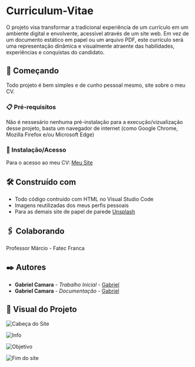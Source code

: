 # Curriculum-Vitae

O projeto visa transformar a tradicional experiência de um currículo em um ambiente digital e envolvente, acessível através de um site web. Em vez de um documento estático em papel ou um arquivo PDF, este currículo será uma representação dinâmica e visualmente atraente das habilidades, experiências e conquistas do candidato.

## 🚀 Começando

Todo projeto é bem simples e de cunho pessoal mesmo, site sobre o meu CV. 

### 📋 Pré-requisitos

Não é nessesário nenhuma pré-instalação para a execução/vizualização desse projeto, basta um navegador de internet (como Google Chrome, Mozilla Firefox e/ou Microsoft Edge)

### 🔧 Instalação/Acesso

Para o acesso ao meu CV:
[Meu Site](https://gabriel-c137.github.io/CV---Gabriel-Camara/)

## 🛠️ Construído com

* Todo código contruído com HTML no Visual Studio Code
* Imagens reutilizadas dos meus perfis pessoais
* Para as demais site de papel de parede [Unsplash](https://unsplash.com/pt-br/wallpapers)

## 🖇️ Colaborando

Professor Márcio - Fatec Franca

## ✒️ Autores

* **Gabriel Camara** - *Trabalho Inicial* - [Gabriel](https://github.com/Gabriel-C137)
* **Gabriel Camara** - *Documentação* - [Gabriel](https://github.com/Gabriel-C137)

## 👀 Visual do Projeto
![Cabeça do Site](https://github.com/Gabriel-C137/CV---Gabriel-Camara/assets/91295561/bb213d16-2b1b-4052-a8c0-c9adfb796c8c)

![Info](https://github.com/Gabriel-C137/CV---Gabriel-Camara/assets/91295561/5221aa8b-2bf9-4338-b001-d3180c579747)

![Objetivo](https://github.com/Gabriel-C137/CV---Gabriel-Camara/assets/91295561/2092157a-fe7d-4747-80bb-95cc238e4ece)

![Fim do site](https://github.com/Gabriel-C137/CV---Gabriel-Camara/assets/91295561/60f5afb4-41a4-4701-bdcf-4f8acde6b247)

